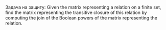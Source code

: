Задача на защиту: Given the matrix representing a relation on a finite set, find the matrix representing the transitive closure of this relation by computing the join of the Boolean powers of the matrix representing the relation.
